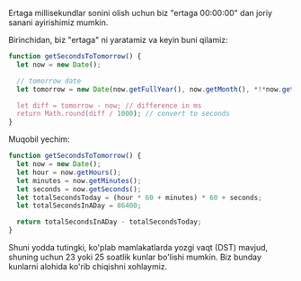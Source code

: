 Ertaga millisekundlar sonini olish uchun biz "ertaga 00:00:00" dan joriy sanani ayirishimiz mumkin.

Birinchidan, biz "ertaga" ni yaratamiz va keyin buni qilamiz:

```js run
function getSecondsToTomorrow() {
  let now = new Date();

  // tomorrow date
  let tomorrow = new Date(now.getFullYear(), now.getMonth(), *!*now.getDate()+1*/!*);

  let diff = tomorrow - now; // difference in ms
  return Math.round(diff / 1000); // convert to seconds
}
```

Muqobil yechim:

```js run
function getSecondsToTomorrow() {
  let now = new Date();
  let hour = now.getHours();
  let minutes = now.getMinutes();
  let seconds = now.getSeconds();
  let totalSecondsToday = (hour * 60 + minutes) * 60 + seconds;
  let totalSecondsInADay = 86400;

  return totalSecondsInADay - totalSecondsToday;
}
```

Shuni yodda tutingki, ko'plab mamlakatlarda yozgi vaqt (DST) mavjud, shuning uchun 23 yoki 25 soatlik kunlar bo'lishi mumkin. Biz bunday kunlarni alohida ko'rib chiqishni xohlaymiz.
